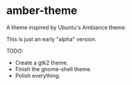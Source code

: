 # amber-theme
A theme inspired by Ubuntu's Ambiance theme.

This is just an early "alpha" version.

TODO:

* Create a gtk2 theme.
* Finish the gnome-shell theme.
* Polish everything.
